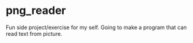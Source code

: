 # png_reader
Fun side project/exercise for my self. Going to make a program that can read text from picture.
